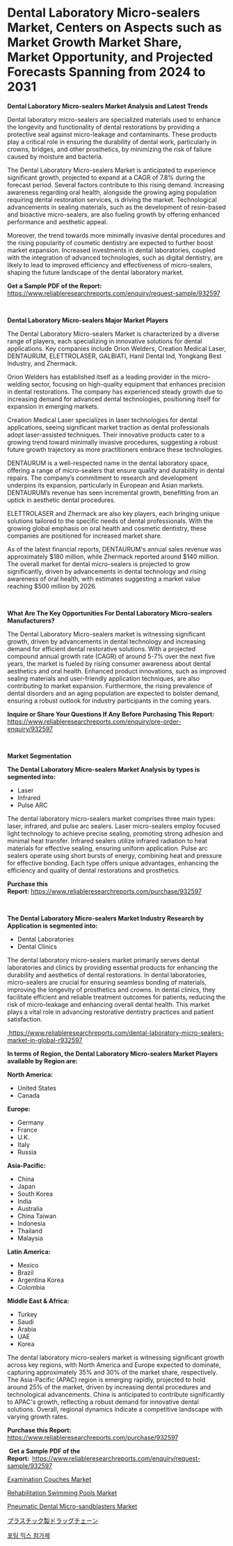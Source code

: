 <p><h1>Dental Laboratory Micro-sealers Market, Centers on Aspects such as Market Growth Market Share, Market Opportunity, and Projected Forecasts Spanning from 2024 to 2031</h1></p><p><strong>Dental Laboratory Micro-sealers Market Analysis and Latest Trends</strong></p>
<p><p>Dental laboratory micro-sealers are specialized materials used to enhance the longevity and functionality of dental restorations by providing a protective seal against micro-leakage and contaminants. These products play a critical role in ensuring the durability of dental work, particularly in crowns, bridges, and other prosthetics, by minimizing the risk of failure caused by moisture and bacteria.</p><p>The Dental Laboratory Micro-sealers Market is anticipated to experience significant growth, projected to expand at a CAGR of 7.8% during the forecast period. Several factors contribute to this rising demand. Increasing awareness regarding oral health, alongside the growing aging population requiring dental restoration services, is driving the market. Technological advancements in sealing materials, such as the development of resin-based and bioactive micro-sealers, are also fueling growth by offering enhanced performance and aesthetic appeal.</p><p>Moreover, the trend towards more minimally invasive dental procedures and the rising popularity of cosmetic dentistry are expected to further boost market expansion. Increased investments in dental laboratories, coupled with the integration of advanced technologies, such as digital dentistry, are likely to lead to improved efficiency and effectiveness of micro-sealers, shaping the future landscape of the dental laboratory market.</p></p>
<p><strong>Get a Sample PDF of the Report:&nbsp;</strong> <a href="https://www.reliableresearchreports.com/enquiry/request-sample/932597">https://www.reliableresearchreports.com/enquiry/request-sample/932597</a></p>
<p>&nbsp;</p>
<p><strong>Dental Laboratory Micro-sealers Major Market Players</strong></p>
<p><p>The Dental Laboratory Micro-sealers Market is characterized by a diverse range of players, each specializing in innovative solutions for dental applications. Key companies include Orion Welders, Creation Medical Laser, DENTAURUM, ELETTROLASER, GALBIATI, Hanil Dental Ind, Yongkang Best Industry, and Zhermack.</p><p>Orion Welders has established itself as a leading provider in the micro-welding sector, focusing on high-quality equipment that enhances precision in dental restorations. The company has experienced steady growth due to increasing demand for advanced dental technologies, positioning itself for expansion in emerging markets.</p><p>Creation Medical Laser specializes in laser technologies for dental applications, seeing significant market traction as dental professionals adopt laser-assisted techniques. Their innovative products cater to a growing trend toward minimally invasive procedures, suggesting a robust future growth trajectory as more practitioners embrace these technologies.</p><p>DENTAURUM is a well-respected name in the dental laboratory space, offering a range of micro-sealers that ensure quality and durability in dental repairs. The company’s commitment to research and development underpins its expansion, particularly in European and Asian markets. DENTAURUM’s revenue has seen incremental growth, benefitting from an uptick in aesthetic dental procedures.</p><p>ELETTROLASER and Zhermack are also key players, each bringing unique solutions tailored to the specific needs of dental professionals. With the growing global emphasis on oral health and cosmetic dentistry, these companies are positioned for increased market share.</p><p>As of the latest financial reports, DENTAURUM's annual sales revenue was approximately $180 million, while Zhermack reported around $140 million. The overall market for dental micro-sealers is projected to grow significantly, driven by advancements in dental technology and rising awareness of oral health, with estimates suggesting a market value reaching $500 million by 2026.</p></p>
<p>&nbsp;</p>
<p><strong>What Are The Key Opportunities For Dental Laboratory Micro-sealers Manufacturers?</strong></p>
<p><p>The Dental Laboratory Micro-sealers market is witnessing significant growth, driven by advancements in dental technology and increasing demand for efficient dental restorative solutions. With a projected compound annual growth rate (CAGR) of around 5-7% over the next five years, the market is fueled by rising consumer awareness about dental aesthetics and oral health. Enhanced product innovations, such as improved sealing materials and user-friendly application techniques, are also contributing to market expansion. Furthermore, the rising prevalence of dental disorders and an aging population are expected to bolster demand, ensuring a robust outlook for industry participants in the coming years.</p></p>
<p><strong>Inquire or Share Your Questions If Any Before Purchasing This Report:</strong> <a href="https://www.reliableresearchreports.com/enquiry/pre-order-enquiry/932597">https://www.reliableresearchreports.com/enquiry/pre-order-enquiry/932597</a></p>
<p>&nbsp;</p>
<p><strong>Market Segmentation</strong></p>
<p><strong>The Dental Laboratory Micro-sealers Market Analysis by types is segmented into:</strong></p>
<p><ul><li>Laser</li><li>Infrared</li><li>Pulse ARC</li></ul></p>
<p><p>The dental laboratory micro-sealers market comprises three main types: laser, infrared, and pulse arc sealers. Laser micro-sealers employ focused light technology to achieve precise sealing, promoting strong adhesion and minimal heat transfer. Infrared sealers utilize infrared radiation to heat materials for effective sealing, ensuring uniform application. Pulse arc sealers operate using short bursts of energy, combining heat and pressure for effective bonding. Each type offers unique advantages, enhancing the efficiency and quality of dental restorations and prosthetics.</p></p>
<p><strong>Purchase this Report:&nbsp;</strong><a href="https://www.reliableresearchreports.com/purchase/932597">https://www.reliableresearchreports.com/purchase/932597</a></p>
<p>&nbsp;</p>
<p><strong>The Dental Laboratory Micro-sealers Market Industry Research by Application is segmented into:</strong></p>
<p><ul><li>Dental Laboratories</li><li>Dental Clinics</li></ul></p>
<p><p>The dental laboratory micro-sealers market primarily serves dental laboratories and clinics by providing essential products for enhancing the durability and aesthetics of dental restorations. In dental laboratories, micro-sealers are crucial for ensuring seamless bonding of materials, improving the longevity of prosthetics and crowns. In dental clinics, they facilitate efficient and reliable treatment outcomes for patients, reducing the risk of micro-leakage and enhancing overall dental health. This market plays a vital role in advancing restorative dentistry practices and patient satisfaction.</p></p>
<p><a href="https://www.reliableresearchreports.com/dental-laboratory-micro-sealers-market-in-global-r932597">&nbsp;https://www.reliableresearchreports.com/dental-laboratory-micro-sealers-market-in-global-r932597</a></p>
<p><strong>In terms of Region, the Dental Laboratory Micro-sealers Market Players available by Region are:</strong></p>
<p>
    <p> <strong> North America: </strong>
        <ul>
            <li>United States</li>
            <li>Canada</li>
        </ul>
        </p> 
    <p> <strong> Europe: </strong>
        <ul>
            <li>Germany</li>
            <li>France</li>
            <li>U.K.</li>
            <li>Italy</li>
            <li>Russia</li>
        </ul>
        </p> 
    <p> <strong> Asia-Pacific: </strong>
        <ul>
            <li>China</li>
            <li>Japan</li>
            <li>South Korea</li>
            <li>India</li>
            <li>Australia</li>
            <li>China Taiwan</li>
            <li>Indonesia</li>
            <li>Thailand</li>
            <li>Malaysia</li>
        </ul>
        </p> 
    <p> <strong> Latin America: </strong>
        <ul>
            <li>Mexico</li>
            <li>Brazil</li>
            <li>Argentina Korea</li>
            <li>Colombia</li>
        </ul>
        </p> 
    <p> <strong> Middle East & Africa: </strong>
        <ul>
            <li>Turkey</li>
            <li>Saudi</li>
            <li>Arabia</li>
            <li>UAE</li>
            <li>Korea</li>
        </ul>
    </p>
    </p>
<p><p>The dental laboratory micro-sealers market is witnessing significant growth across key regions, with North America and Europe expected to dominate, capturing approximately 35% and 30% of the market share, respectively. The Asia-Pacific (APAC) region is emerging rapidly, projected to hold around 25% of the market, driven by increasing dental procedures and technological advancements. China is anticipated to contribute significantly to APAC's growth, reflecting a robust demand for innovative dental solutions. Overall, regional dynamics indicate a competitive landscape with varying growth rates.</p></p>
<p><strong>Purchase this Report: </strong><a href="https://www.reliableresearchreports.com/purchase/932597">https://www.reliableresearchreports.com/purchase/932597</a></p>
<p>&nbsp;<strong>Get a Sample PDF of the Report:&nbsp;&nbsp;</strong><a href="https://www.reliableresearchreports.com/enquiry/request-sample/932597">https://www.reliableresearchreports.com/enquiry/request-sample/932597</a></p>
<p><strong></strong></p>
<p><p><a href="https://www.linkedin.com/pulse/examination-couches-market-strategic-insights-product-vhgqe?trackingId=JKB8G0yJRleezopHdLKJNg%3D%3D">Examination Couches Market</a></p><p><a href="https://www.linkedin.com/pulse/driving-market-forces-rehabilitation-swimming-pools-trends-vqhde?trackingId=rwY5qufyTmyN7LOyHaDJfA%3D%3D">Rehabilitation Swimming Pools Market</a></p><p><a href="https://github.com/AlisaRowe24/Market-Research-Report-List-1/blob/main/pneumatic-dental-micro-sandblasters-market.md">Pneumatic Dental Micro-sandblasters Market</a></p><p><a href="https://medium.com/@jessicagtk0/plastic-drag-chains-market-%E3%81%AF-%E3%82%B3%E3%82%B9%E3%83%88%E7%AE%A1%E7%90%86%E3%81%A8%E5%8A%B9%E7%8E%87%E5%90%91%E4%B8%8A%E3%82%92%E5%84%AA%E5%85%88%E3%81%97%E3%81%BE%E3%81%99-%E3%81%95%E3%82%89%E3%81%AB-%E5%A0%B1%E5%91%8A%E6%9B%B8%E3%81%AF%E5%B8%82%E5%A0%B4%E3%81%AE%E9%9C%80%E8%A6%81%E9%9D%A2%E3%81%A8%E4%BE%9B%E7%B5%A6%E9%9D%A2%E3%81%AE%E4%B8%A1%E6%96%B9%E3%82%92%E3%82%AB%E3%83%90%E3%83%BC%E3%81%97%E3%81%A6%E3%81%84%E3%81%BE%E3%81%99-plastic-drag-chains-ae3d36b219dd">プラスチック製ドラッグチェーン</a></p><p><a href="https://medium.com/@jennaduke56/%EC%84%B8%EA%B3%84-potting-mix-additive-market-%EC%9D%80-2024%EC%97%90%EC%84%9C-2031%EB%A1%9C-%EC%97%B0%ED%8F%89%EA%B7%A0-%EC%A6%9D%EA%B0%80%EC%9C%A8%EC%9D%84-%EB%B3%B4%EC%9D%BC-%EA%B2%83%EC%9C%BC%EB%A1%9C-%EC%98%88%EC%83%81%EB%90%A9%EB%8B%88%EB%8B%A4-2276ed167ce4">포팅 믹스 첨가제</a></p></p>